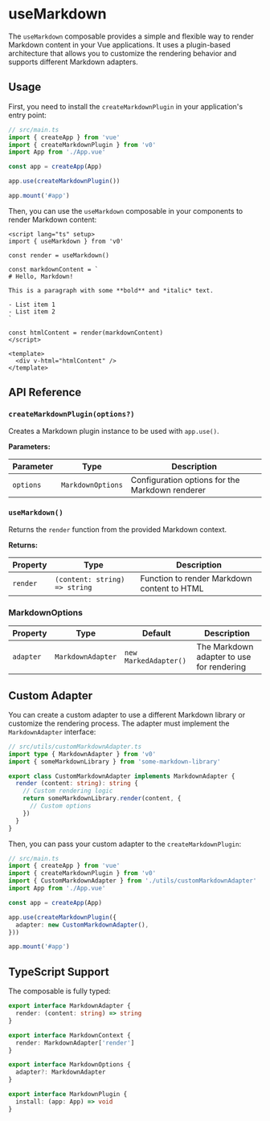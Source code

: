 # useMarkdown

The `useMarkdown` composable provides a simple and flexible way to render Markdown content in your Vue applications. It uses a plugin-based architecture that allows you to customize the rendering behavior and supports different Markdown adapters.

## Usage

First, you need to install the `createMarkdownPlugin` in your application's entry point:

```typescript
// src/main.ts
import { createApp } from 'vue'
import { createMarkdownPlugin } from 'v0'
import App from './App.vue'

const app = createApp(App)

app.use(createMarkdownPlugin())

app.mount('#app')
```

Then, you can use the `useMarkdown` composable in your components to render Markdown content:

```vue
<script lang="ts" setup>
import { useMarkdown } from 'v0'

const render = useMarkdown()

const markdownContent = `
# Hello, Markdown!

This is a paragraph with some **bold** and *italic* text.

- List item 1
- List item 2
`

const htmlContent = render(markdownContent)
</script>

<template>
  <div v-html="htmlContent" />
</template>
```

## API Reference

### `createMarkdownPlugin(options?)`

Creates a Markdown plugin instance to be used with `app.use()`.

**Parameters:**

| Parameter | Type | Description |
|-----------|------|-------------|
| `options` | `MarkdownOptions` | Configuration options for the Markdown renderer |

### `useMarkdown()`

Returns the `render` function from the provided Markdown context.

**Returns:**

| Property | Type | Description |
|----------|------|-------------|
| `render` | `(content: string) => string` | Function to render Markdown content to HTML |

### MarkdownOptions

| Property | Type | Default | Description |
|----------|------|---------|-------------|
| `adapter` | `MarkdownAdapter` | `new MarkedAdapter()` | The Markdown adapter to use for rendering |

## Custom Adapter

You can create a custom adapter to use a different Markdown library or customize the rendering process. The adapter must implement the `MarkdownAdapter` interface:

```typescript
// src/utils/customMarkdownAdapter.ts
import type { MarkdownAdapter } from 'v0'
import { someMarkdownLibrary } from 'some-markdown-library'

export class CustomMarkdownAdapter implements MarkdownAdapter {
  render (content: string): string {
    // Custom rendering logic
    return someMarkdownLibrary.render(content, {
      // Custom options
    })
  }
}
```

Then, you can pass your custom adapter to the `createMarkdownPlugin`:

```typescript
// src/main.ts
import { createApp } from 'vue'
import { createMarkdownPlugin } from 'v0'
import { CustomMarkdownAdapter } from './utils/customMarkdownAdapter'
import App from './App.vue'

const app = createApp(App)

app.use(createMarkdownPlugin({
  adapter: new CustomMarkdownAdapter(),
}))

app.mount('#app')
```

## TypeScript Support

The composable is fully typed:

```typescript
export interface MarkdownAdapter {
  render: (content: string) => string
}

export interface MarkdownContext {
  render: MarkdownAdapter['render']
}

export interface MarkdownOptions {
  adapter?: MarkdownAdapter
}

export interface MarkdownPlugin {
  install: (app: App) => void
}
```
